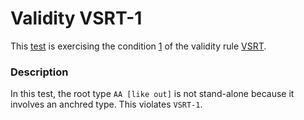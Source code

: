 # Validity VSRT-1

This [test](.) is exercising the condition [1](../Readme.md) of the validity rule [VSRT](../../vsrt/Readme.md).

### Description

In this test, the root type `AA [like out]` is not stand-alone because it involves an anchred type. This violates `VSRT-1`.

